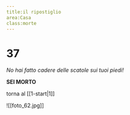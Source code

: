 ```yaml
---
title:il ripostiglio
area:Casa
class:morte
---
```

# 37
_No hai fatto cadere delle scatole sui tuoi piedi!_

**SEI MORTO**

torna al [[1-start|1]]

![[foto_62.jpg]]